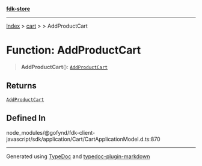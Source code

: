 [**fdk-store**](../../../README.md)
***

[Index](../../../API.md) > [cart](../../README.md) > [<internal>](../README.md) > AddProductCart

# Function: AddProductCart

> **AddProductCart**(): [`AddProductCart`](../type-aliases/type-alias.AddProductCart.md)

## Returns

[`AddProductCart`](../type-aliases/type-alias.AddProductCart.md)

## Defined In

node\_modules/@gofynd/fdk-client-javascript/sdk/application/Cart/CartApplicationModel.d.ts:870

***
Generated using [TypeDoc](https://typedoc.org/) and [typedoc-plugin-markdown](https://www.npmjs.com/package/typedoc-plugin-markdown)
